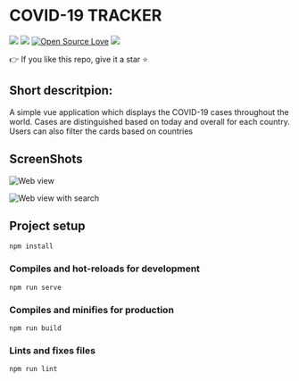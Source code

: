 # COVID-19 TRACKER

<img src="https://img.shields.io/github/languages/top/venkatcoderbloom/COVID-19" /> <img src="https://img.shields.io/badge/vue-2.6.11-green" /> [![Open Source Love](https://badges.frapsoft.com/os/v1/open-source.svg?v=103)](https://github.com/ellerbrock/open-source-badges/) <img src="https://img.shields.io/badge/Application-Responsive-orange">

:point_right: If you like this repo, give it a star :star:

## Short descritpion:
A simple vue application which displays the COVID-19 cases throughout the world. Cases are distinguished based on today and overall for each country. Users can also filter the cards based on countries

## ScreenShots

![Web view](https://user-images.githubusercontent.com/17152399/84695846-1e1f0e00-af69-11ea-959e-cd44b94a1239.png)


![Web view with search](https://user-images.githubusercontent.com/17152399/84695885-32630b00-af69-11ea-9221-3eb363b099e7.png)



## Project setup
```
npm install
```

### Compiles and hot-reloads for development
```
npm run serve
```

### Compiles and minifies for production
```
npm run build
```

### Lints and fixes files
```
npm run lint
```

